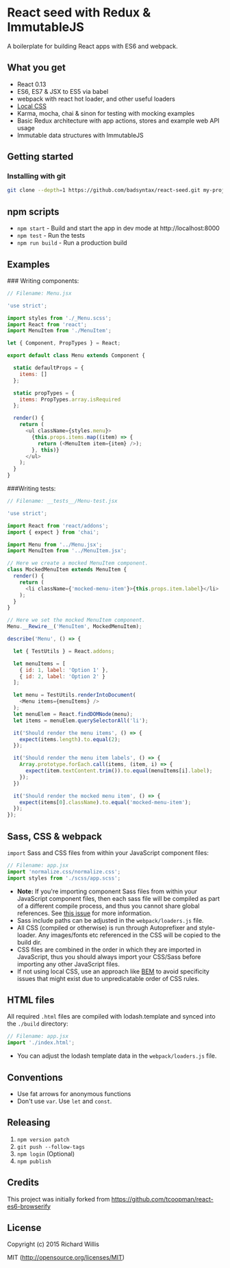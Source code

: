 # React seed with Redux & ImmutableJS

A boilerplate for building React apps with ES6 and webpack.

## What you get

* React 0.13
* ES6, ES7 & JSX to ES5 via babel
* webpack with react hot loader, and other useful loaders
* [Local CSS](https://github.com/webpack/css-loader#local-scope)
* Karma, mocha, chai & sinon for testing with mocking examples
* Basic Redux architecture with app actions, stores and example web API usage
* Immutable data structures with ImmutableJS

## Getting started

### Installing with git

```bash
git clone --depth=1 https://github.com/badsyntax/react-seed.git my-project
```

## npm scripts

* `npm start` - Build and start the app in dev mode at http://localhost:8000
* `npm test` - Run the tests
* `npm run build` - Run a production build

## Examples

### Writing components:

```js
// Filename: Menu.jsx

'use strict';

import styles from './_Menu.scss';
import React from 'react';
import MenuItem from './MenuItem';

let { Component, PropTypes } = React;

export default class Menu extends Component {

  static defaultProps = {
    items: []
  };

  static propTypes = {
    items: PropTypes.array.isRequired
  };

  render() {
    return (
      <ul className={styles.menu}>
        {this.props.items.map((item) => {
          return (<MenuItem item={item} />);
        }, this)}
      </ul>
    );
  }
}
```

###Writing tests:

```js
// Filename: __tests__/Menu-test.jsx

'use strict';

import React from 'react/addons';
import { expect } from 'chai';

import Menu from '../Menu.jsx';
import MenuItem from '../MenuItem.jsx';

// Here we create a mocked MenuItem component.
class MockedMenuItem extends MenuItem {
  render() {
    return (
      <li className={'mocked-menu-item'}>{this.props.item.label}</li>
    );
  }
}

// Here we set the mocked MenuItem component.
Menu.__Rewire__('MenuItem', MockedMenuItem);

describe('Menu', () => {

  let { TestUtils } = React.addons;

  let menuItems = [
    { id: 1, label: 'Option 1' },
    { id: 2, label: 'Option 2' }
  ];

  let menu = TestUtils.renderIntoDocument(
    <Menu items={menuItems} />
  );
  let menuElem = React.findDOMNode(menu);
  let items = menuElem.querySelectorAll('li');

  it('Should render the menu items', () => {
    expect(items.length).to.equal(2);
  });

  it('Should render the menu item labels', () => {
    Array.prototype.forEach.call(items, (item, i) => {
      expect(item.textContent.trim()).to.equal(menuItems[i].label);
    });
  })

  it('Should render the mocked menu item', () => {
    expect(items[0].className).to.equal('mocked-menu-item');
  });
});

```

## Sass, CSS & webpack

`import` Sass and CSS files from within your JavaScript component files:

```js
// Filename: app.jsx
import 'normalize.css/normalize.css';
import styles from './scss/app.scss';
```

* **Note:** If you're importing component Sass files from within your JavaScript component files, then each sass file will be compiled as part of a different compile process, and thus you cannot share global references. See [this issue](https://github.com/jtangelder/sass-loader/issues/105) for more information.
* Sass include paths can be adjusted in the `webpack/loaders.js` file.
* All CSS (compiled or otherwise) is run through Autoprefixer and style-loader. Any images/fonts etc referenced in the CSS will be copied to the build dir.
* CSS files are combined in the order in which they are imported in JavaScript, thus
you should always import your CSS/Sass before importing any other JavaScript files.
* If not using local CSS, use an approach like [BEM](http://cssguidelin.es/#bem-like-naming) to avoid specificity
issues that might exist due to unpredicatable order of CSS rules.

## HTML files

All required `.html` files are compiled with lodash.template and synced into the `./build` directory:

```js
// Filename: app.jsx
import './index.html';
```

* You can adjust the lodash template data in the `webpack/loaders.js` file.

## Conventions

* Use fat arrows for anonymous functions
* Don't use `var`. Use `let` and `const`.


## Releasing

1. `npm version patch`
2. `git push --follow-tags`
3. `npm login` (Optional)
4. `npm publish`

## Credits

This project was initially forked from https://github.com/tcoopman/react-es6-browserify

## License

Copyright (c) 2015 Richard Willis

MIT (http://opensource.org/licenses/MIT)
